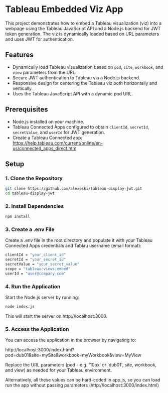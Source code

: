 # Tableau Embedded Viz App

This project demonstrates how to embed a Tableau visualization (viz) into a webpage using the Tableau JavaScript API and a Node.js backend for JWT token generation. The viz is dynamically loaded based on URL parameters and uses JWT for authentication.

## Features

- Dynamically load Tableau visualization based on `pod`, `site`, `workbook`, and `view` parameters from the URL.
- Secure JWT authentication to Tableau via a Node.js backend.
- Responsive design for centering the Tableau viz both horizontally and vertically.
- Uses the Tableau JavaScript API with a dynamic pod URL.

## Prerequisites

- Node.js installed on your machine.
- Tableau Connected Apps configured to obtain `clientId`, `secretId`, `secretValue`, and `userId` for JWT generation.
- Create a Tableau Connected app: https://help.tableau.com/current/online/en-us/connected_apps_direct.htm

## Setup

### 1. Clone the Repository

```bash
git clone https://github.com/alexeski/tableau-display-jwt.git
cd tableau-display-jwt
```

### 2. Install Dependencies
```bash
npm install
```

### 3. Create a .env File
Create a .env file in the root directory and populate it with your Tableau Connected Apps credentials and Tablau username (email format):

```bash
clientId = "your_client_id"
secretId = "your_secret_id"
secretValue = "your_secret_value"
scope = "tableau:views:embed"
userId = "user@company.com"
```

### 4. Run the Application

Start the Node.js server by running:

```bash
node index.js
```

This will start the server on http://localhost:3000.

### 5. Access the Application
You can access the application in the browser by navigating to:

http://localhost:3000/index.html?pod=dub01&site=mySite&workbook=myWorkbook&view=MyView

Replace the URL parameters (pod - e.g. '10ax' or 'dub01', site, workbook, and view) as needed for your Tableau environment. 

Alternatively, all these values can be hard-coded in app.js, so you can load run the app without passing parameters (http://localhost:3000/index.html)


